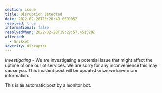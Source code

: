 ```yaml
---
section: issue
title: Disruption Detected
date: 2022-02-28T19:28:49.059005Z
resolved: true
informational: false
resolvedWhen: 2022-02-28T19:29:57.451520Z
affected:
  - Snikket
severity: disrupted
---
```

*Investigating* - We are investigating a potential issue that might affect the uptime of one our of services. We are sorry for any inconvenience this may cause you. This incident post will be updated once we have more information.

This is an automatic post by a monitor bot.
        